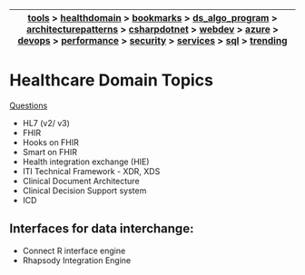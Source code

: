 | [tools](../tools/tools.md) > [healthdomain](../healthdomain/healthdomain.md) > [bookmarks](../bookmarks/bookmarks.md) > [ds_algo_program](../ds_algo_program/ds_algo_program.md) > [architecturepatterns](../architecturepatterns/architecturepatterns.md) > [csharpdotnet](../csharpdotnet/csharpdotnet.md) > [webdev](../webdev/webdev.md) > [azure](../azure/azure.md) > [devops](../devops/devops.md) > [performance](../performance/performance.md) > [security](../security/security.md) > [services](../services/services.md) > [sql](../sql/sql.md) > [trending](../trending/trending.md) |
| --- |

# Healthcare Domain Topics

[Questions](questions.md)

- HL7 (v2/ v3)
- FHIR
- Hooks on FHIR
- Smart on FHIR
- Health integration exchange (HIE)
- ITI Technical Framework - XDR, XDS 
- Clinical Document Architecture
- Clinical Decision Support system
- ICD

## Interfaces for data interchange:
- Connect R interface engine
- Rhapsody Integration Engine 